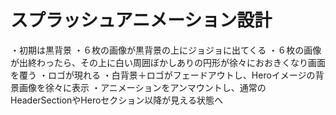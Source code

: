 # スプラッシュアニメーション設計
・初期は黒背景
・６枚の画像が黒背景の上にジョジョに出てくる
・６枚の画像が出終わったら、その上に白い周囲ぼかしありの円形が徐々におおきくなり画面を覆う
・ロゴが現れる
・白背景＋ロゴがフェードアウトし、Heroイメージの背景画像を徐々に表示
・アニメーションをアンマウントし、通常のHeaderSectionやHeroセクション以降が見える状態へ
